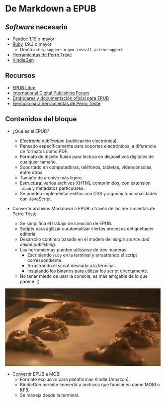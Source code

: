 # De Markdown a EPUB

## *Software* necesario

* [Pandoc](http://pandoc.org/) 1.19 o mayor
* [Ruby](https://www.ruby-lang.org/es/) 1.9.3 o mayor
	* Gema `activesupport` = `gem install activesupport`
* [Herramientas de Perro Triste](https://github.com/ColectivoPerroTriste/Herramientas)
* [KindleGen](https://www.amazon.com/gp/feature.html?ie=UTF8&docId=1000765211)

## Recursos

* [EPUB Libre](https://www.epublibre.org/)
* [International Digital Publishing Forum](http://idpf.org/)
* [Estándares y documentación oficial para EPUB](http://epubzone.org/)
* [Ejercicio para herramientas de Perro Triste](https://github.com/ColectivoPerroTriste/Herramientas-Ejercicio)

## Contenidos del bloque

* ¿Qué es el EPUB?
	* *Electronic publication* (publicación electrónica).
	* Pensado específicamente para soportes electrónicos, a diferencia de formatos como PDF.
	* Formato de diseño fluido para lectura en dispositivos digitales de cualquier tamaño.
	* Soportado en computadoras, teléfonos, tabletas, videoconsolas, entre otros.
	* Tamaño de archivo más ligero.
	* Estructura: varios archivos XHTML comprimidos, con extensión `.epub` y metadatos particulares.
	* Se pueden implementar estilos con CSS y algunas funcionalidades con JavaScript.

* Convertir archivos Markdown a EPUB a través de las herramientas de Perro Triste.
	* Se simplifica el trabajo de creación de EPUB.
	* Scripts para agilizar o automatizar ciertos procesos del quehacer editorial.
	* Desarrollo continuo basado en el modelo del *single source and online publishing*.
	* Las herramientas pueden utilizarse de tres maneras:
		* Escribiendo `ruby` en la terminal y arrastrando el script correspondiente.
		* Arrastrando el script deseado a la terminal.
		* Instalando los binarios para utilizar los script directamente.
	* No tener miedo de usar la consola, es más amigable de lo que parece. ;)
		
![](recursos/gif06-01.gif)

* Convertir EPUB a MOBI
	* Formato exclusivo para plataformas Kindle (Amazon).
	* KindleGen permite convertir a archivos que funcionen como MOBI o KF8.
	* Se maneja desde la terminal.

